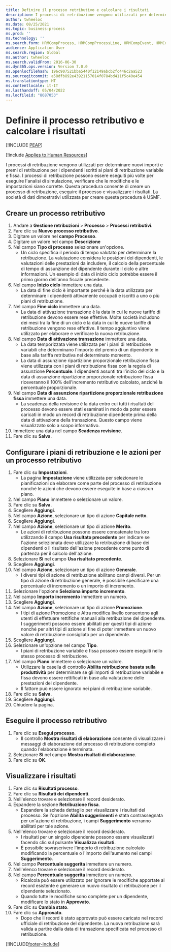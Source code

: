 ```yaml
---
title: Definire il processo retributivo e calcolare i risultati
description: I processi di retribuzione vengono utilizzati per determinare nuovi importi e premi di retribuzione per i dipendenti iscritti ai piani di retribuzione variabile e fissa.
author: twheeloc
ms.date: 08/25/2021
ms.topic: business-process
ms.prod: ''
ms.technology: ''
ms.search.form: HRMCompProcess, HRMCompProcessLine, HRMCompEvent, HRMCompEventEmpl, HcmCompensationWorkspace
audience: Application User
ms.search.region: Global
ms.author: twheeloc
ms.search.validFrom: 2016-06-30
ms.dyn365.ops.version: Version 7.0.0
ms.openlocfilehash: 196c907521bba5440f12149abcb2fc446c2aa523
ms.sourcegitcommit: a58dfb892e43921157014f0784bd411f5c40e454
ms.translationtype: HT
ms.contentlocale: it-IT
ms.lasthandoff: 05/04/2022
ms.locfileid: "8687053"
---
```

# <a name="define-compensation-process-and-calculate-results"></a>Definire il processo retributivo e calcolare i risultati


[!INCLUDE [PEAP](../includes/peap-1.md)]

[!include [Applies to Human Resources](../includes/applies-to-hr.md)]

I processi di retribuzione vengono utilizzati per determinare nuovi importi e premi di retribuzione per i dipendenti iscritti ai piani di retribuzione variabile e fissa. I processi di retribuzione possono essere eseguiti più volte per eseguire l'analisi di simulazione, verificare che le modifiche e le impostazioni siano corrette. Questa procedura consente di creare un processo di retribuzione, eseguire il processo e visualizzare i risultati. La società di dati dimostrativi utilizzata per creare questa procedura è USMF.


## <a name="create-a-compensation-process"></a>Creare un processo retributivo
1. Andare a **Gestione retribuzioni** > **Processo** > **Processi retributivi**.
2. Fare clic su **Nuovo processo retributivo**.
3. Digitare un valore nel **campo Processo**.
4. Digitare un valore nel campo **Descrizione**
5. Nel campo **Tipo di processo** selezionare un'opzione.
    * Un ciclo specifica il periodo di tempo valutato per determinare la retribuzione. La valutazione considera le posizioni dei dipendenti, le valutazioni delle prestazioni da includere, il calcolo della percentuale di tempo di assunzione del dipendente durante il ciclo e altre informazioni. Un esempio di data di inizio ciclo potrebbe essere il primo giorno dell'anno fiscale precedente.  
6. Nel campo **Inizio ciclo** immettere una data.
    * La data di fine ciclo è importante perché è la data utilizzata per determinare i dipendenti attivamente occupati e iscritti a uno o più piani di retribuzione.  
7. Nel campo **Fine ciclo** immettere una data.
    * La data di attivazione transazione è la data in cui le nuove tariffe di retribuzione devono essere rese effettive. Molte società includono dei mesi tra la fine di un ciclo e la data in cui le nuove tariffe di retribuzione vengono rese effettive. Il tempo aggiuntivo viene utilizzato per elaborare e verificare la nuova retribuzione.  
8. Nel campo **Data di attivazione transazione** immettere una data.
    * La data temporizzata viene utilizzata per i piani di retribuzione variabili che determinano l'importo del premio di un dipendente in base alla tariffa retributiva nel determinato momento.  
    * La data di assunzione ripartizione proporzionale retribuzione fissa viene utilizzata con i piani di retribuzione fissa con la regola di assunzione **Percentuale**. I dipendenti assunti tra l'inizio del ciclo e la data di assunzione ripartizione proporzionale retribuzione fissa riceveranno il 100% dell'incremento retributivo calcolato, anziché la percentuale proporzionale.  
9. Nel campo **Data di assunzione ripartizione proporzionale retribuzione fissa** immettere una data.
    * La scadenza della revisione è la data entro cui tutti i risultati del processo devono essere stati esaminati in modo da poter essere caricati in modo un record di retribuzione dipendente prima della data di attivazione della transazione. Questo campo viene visualizzato solo a scopo informativo.  
10. Immettere una data nel campo **Scadenza revisione**.
11. Fare clic su **Salva**.

## <a name="set-up-the-compensation-plans-and-actions-for-a-compensation-process"></a>Configurare i piani di retribuzione e le azioni per un processo retributivo
1. Fare clic su **Impostazioni**.
    * La pagina **Impostazione** viene utilizzata per selezionare le pianificazioni da elaborare come parte del processo di retribuzione nonché le azioni che devono essere eseguite in base a ciascun piano.  
2. Nel campo **Piano** immettere o selezionare un valore.
3. Fare clic su **Salva**.
4. Scegliere **Aggiungi**.
5. Nel campo **Azione**, selezionare un tipo di azione **Capitale netto**.
6. Scegliere **Aggiungi**.
7. Nel campo **Azione**, selezionare un tipo di azione **Merito**.
    * Le azioni di retribuzione possono essere concatenate tra loro utilizzando il campo **Usa risultato precedente** per indicare se l'azione selezionata deve utilizzare la retribuzione di base dei dipendenti o il risultato dell'azione precedente come punto di partenza per il calcolo dell'azione.  
8. Selezionare **Sì** nel campo **Usa risultato precedente**.
9. Scegliere **Aggiungi**.
10. Nel campo **Azione**, selezionare un tipo di azione **Generale**.
    * I diversi tipi di azione di retribuzione abilitano campi diversi. Per un tipo di azione di retribuzione generale, è possibile specificare una percentuale di incremento o un importo di incremento.  
11. Selezionare l'opzione **Seleziona importo incremento**.
12. Nel campo **Importo incremento** immettere un numero.
13. Scegliere **Aggiungi**.
14. Nel campo **Azione**, selezionare un tipo di azione **Promozione**.
    * I tipi di azione Promozione e Altra modifica livello consentono agli utenti di effettuare rettifiche manuali alla retribuzione del dipendente. I suggerimenti possono essere abilitati per questi tipi di azione nonché per altri tipi di azione al fine di poter immettere un nuovo valore di retribuzione consigliato per un dipendente.  
15. Scegliere **Aggiungi**.
16. Selezionare un'opzione nel campo **Tipo**.
    * I piani di retribuzione variabile e fissa possono essere eseguiti nello stesso processo di retribuzione.  
17. Nel campo **Piano** immettere o selezionare un valore.
    * Utilizzare la casella di controllo **Abilita retribuzione basata sulla produttività** per determinare se gli importi di retribuzione variabile e fissa devono essere rettificati in base alla valutazione delle prestazioni del dipendente.  
    * Il fattore può essere ignorato nei piani di retribuzione variabile.  
18. Fare clic su **Salva**.
19. Scegliere **Aggiungi**.
20. Chiudere la pagina.

## <a name="run-the-compensation-process"></a>Eseguire il processo retributivo
1. Fare clic su **Esegui processo**.
    * Il controllo **Mostra risultati di elaborazione** consente di visualizzare i messaggi di elaborazione del processo di retribuzione completo quando l'elaborazione è terminata.  
2. Selezionare **Sì** nel campo **Mostra risultati di elaborazione**.
3. Fare clic su **OK**.

## <a name="view-the-results"></a>Visualizzare i risultati
1. Fare clic su **Risultati processo**.
2. Fare clic su **Risultati dei dipendenti**.
3. Nell'elenco trovare e selezionare il record desiderato.
4. Espandere la sezione **Retribuzione fissa**.
    * Espandere la scheda dettaglio per visualizzare i risultati del processo. Se l'opzione **Abilita suggerimenti** è stata contrassegnata per un'azione di retribuzione, i campi **Suggerimento** verranno abilitati per tale azione.  
5. Nell'elenco trovare e selezionare il record desiderato.
    * I risultati per un singolo dipendente possono essere visualizzati facendo clic sul pulsante **Visualizza risultati**.  
    * È possibile sovrascrivere l'importo di retribuzione calcolato modificando la percentuale o l'importo dell'aumento nei campi **Suggerimento**.  
6. Nel campo **Percentuale suggerita** immettere un numero.
7. Nell'elenco trovare e selezionare il record desiderato.
8. Nel campo **Percentuale suggerita** immettere un numero.
    * Ricalcola può essere utilizzato per ignorare le modifiche apportate al record esistente e generare un nuovo risultato di retribuzione per il dipendente selezionato.  
    * Quando tutte le modifiche sono complete per un dipendente, modificare lo stato in **Approvato**.  
9. Fare clic su **Cambia stato**.
10. Fare clic su **Approvato**.
    * Dopo che il record è stato approvato può essere caricato nel record ufficiale di retribuzione del dipendente. La nuova retribuzione sarà valida a partire dalla data di transazione specificata nel processo di retribuzione.  



[!INCLUDE[footer-include](../includes/footer-banner.md)]

